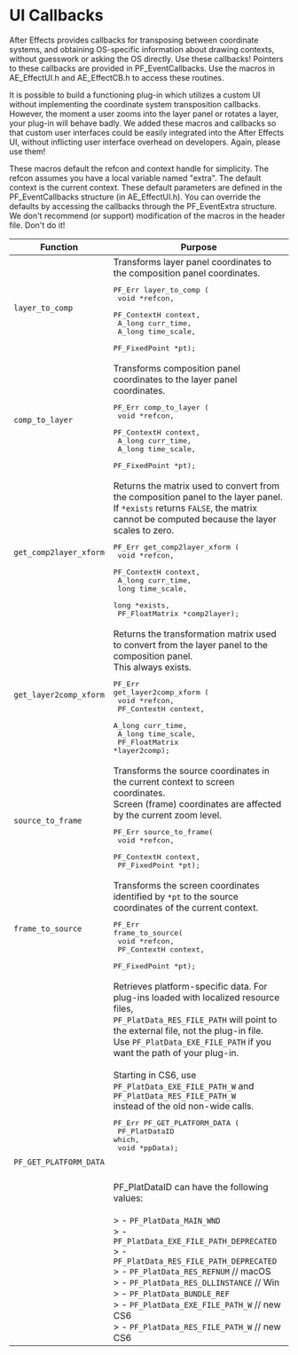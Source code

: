 # UI Callbacks

After Effects provides callbacks for transposing between coordinate systems, and obtaining OS-specific information about drawing contexts, without guesswork or asking the OS directly. Use these callbacks! Pointers to these callbacks are provided in PF_EventCallbacks. Use the macros in AE_EffectUI.h and AE_EffectCB.h to access these routines.

It is possible to build a functioning plug-in which utilizes a custom UI without implementing the coordinate system transposition callbacks. However, the moment a user zooms into the layer panel or rotates a layer, your plug-in will behave badly. We added these macros and callbacks so that custom user interfaces could be easily integrated into the After Effects UI, without inflicting user interface overhead on developers. Again, please use them!

These macros default the refcon and context handle for simplicity. The refcon assumes you have a local variable named "extra". The default context is the current context. These default parameters are defined in the PF_EventCallbacks structure (in AE_EffectUI.h). You can override the defaults by accessing the callbacks through the PF_EventExtra structure. We don't recommend (or support) modification of the macros in the header file. Don't do it!

| Function           | Purpose                                                                                                                                                                                                                                                                                                                                                                                                                                                                                                                                                                                                                                                                                                                                                                                                                                                                                                                           |
|------------------------|---------------------------------------------------------------------------------------------------------------------------------------------------------------------------------------------------------------------------------------------------------------------------------------------------------------------------------------------------------------------------------------------------------------------------------------------------------------------------------------------------------------------------------------------------------------------------------------------------------------------------------------------------------------------------------------------------------------------------------------------------------------------------------------------------------------------------------------------------------------------------------------------------------------------------------------|
| `layer_to_comp`        | Transforms layer panel coordinates to the composition panel coordinates.<br/><pre>PF_Err layer_to_comp (<br/>  void           *refcon,<br/>  PF_ContextH    context,<br/>  A_long         curr_time,<br/>  A_long         time_scale,<br/>  PF_FixedPoint  *pt);</pre>                                                                                                                                                                                                                                                                                                                                                                                                                                                                                                                                                                                                                                               |
| `comp_to_layer`        | Transforms composition panel coordinates to the layer panel coordinates.<br/><pre>PF_Err comp_to_layer (<br/>  void           *refcon,<br/>  PF_ContextH    context,<br/>  A_long         curr_time,<br/>  A_long         time_scale,<br/>  PF_FixedPoint  *pt);</pre>                                                                                                                                                                                                                                                                                                                                                                                                                                                                                                                                                                                                                                               |
| `get_comp2layer_xform` | Returns the matrix used to convert from the composition panel to the layer panel.<br/>If `*exists` returns `FALSE`, the matrix cannot be computed because the layer scales to zero.<br/><pre>PF_Err get_comp2layer_xform (<br/>  void            *refcon,<br/>  PF_ContextH     context,<br/>  A_long          curr_time,<br/>  long            time_scale,<br/>  long            *exists,<br/>  PF_FloatMatrix  *comp2layer);</pre>                                                                                                                                                                                                                                                                                                                                                                                                                                                                                 |
| `get_layer2comp_xform` | Returns the transformation matrix used to convert from the layer panel to the composition panel.<br/>This always exists.<br/><pre>PF_Err get_layer2comp_xform (<br/>  void            *refcon,<br/>  PF_ContextH     context,<br/>  A_long          curr_time,<br/>  A_long          time_scale,<br/>  PF_FloatMatrix  *layer2comp);</pre>                                                                                                                                                                                                                                                                                                                                                                                                                                                                                                                                                                           |
| `source_to_frame`      | Transforms the source coordinates in the current context to screen coordinates.<br/>Screen (frame) coordinates are affected by the current zoom level.<br/><pre>PF_Err source_to_frame(<br/>  void           *refcon,<br/>  PF_ContextH    context,<br/>  PF_FixedPoint  *pt);</pre>                                                                                                                                                                                                                                                                                                                                                                                                                                                                                                                                                                                                                                 |
| `frame_to_source`      | Transforms the screen coordinates identified by `*pt` to the source coordinates of the current context.<br/><pre>PF_Err frame_to_source(<br/>  void           *refcon,<br/>  PF_ContextH    context,<br/>  PF_FixedPoint  *pt);</pre>                                                                                                                                                                                                                                                                                                                                                                                                                                                                                                                                                                                                                                                                                |
| `PF_GET_PLATFORM_DATA` | Retrieves platform-specific data. For plug-ins loaded with localized resource files,<br/>`PF_PlatData_RES_FILE_PATH` will point to the external file, not the plug-in file.<br/>Use `PF_PlatData_EXE_FILE_PATH` if you want the path of your plug-in.<br/><br/>Starting in CS6, use `PF_PlatData_EXE_FILE_PATH_W` and `PF_PlatData_RES_FILE_PATH_W`<br/>instead of the old non-wide calls.<br/><pre>PF_Err PF_GET_PLATFORM_DATA (<br/>  PF_PlatDataID  which,<br/>  void           *ppData);</pre><br/><br/>PF_PlatDataID can have the following values:<br/><br/>> - `PF_PlatData_MAIN_WND`<br/>> - `PF_PlatData_EXE_FILE_PATH_DEPRECATED`<br/>> - `PF_PlatData_RES_FILE_PATH_DEPRECATED`<br/>> - `PF_PlatData_RES_REFNUM` // macOS<br/>> - `PF_PlatData_RES_DLLINSTANCE` // Win<br/>> - `PF_PlatData_BUNDLE_REF`<br/>> - `PF_PlatData_EXE_FILE_PATH_W` // new CS6<br/>> - `PF_PlatData_RES_FILE_PATH_W` // new CS6 |
